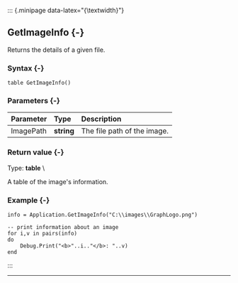 ::: {.minipage data-latex="{\textwidth}"}
## GetImageInfo {-}

Returns the details of a given file.

### Syntax {-}

```{sql}
table GetImageInfo()
```

### Parameters {-}

**Parameter** | **Type** | **Description**
| :-- | :-- | :-- |
ImagePath | **string** | The file path of the image.

### Return value {-}

Type: **table** \

A table of the image's information.

### Example {-}

```{sql}
info = Application.GetImageInfo("C:\\images\\GraphLogo.png")

-- print information about an image
for i,v in pairs(info)
do
    Debug.Print("<b>"..i.."</b>: "..v)
end
```
:::

***